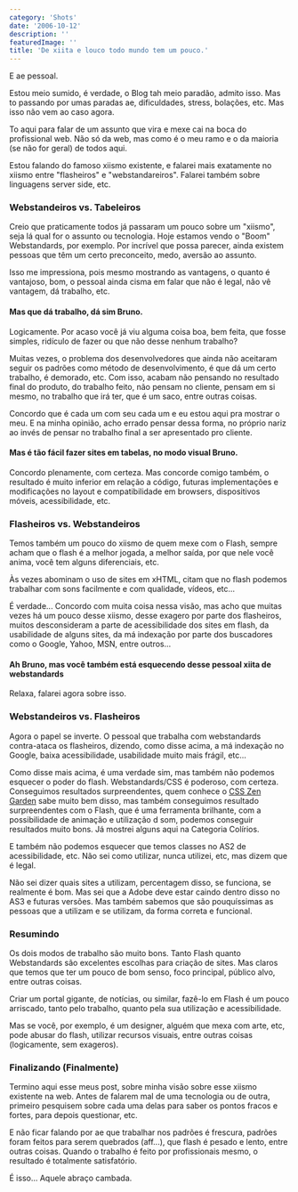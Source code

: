 ```yaml
---
category: 'Shots'
date: '2006-10-12'
description: ''
featuredImage: ''
title: 'De xiita e louco todo mundo tem um pouco.'
---
```


E ae pessoal.

Estou meio sumido, é verdade, o Blog tah meio paradão, admito isso. Mas to passando por umas paradas ae, dificuldades, stress, bolações, etc. Mas isso não vem ao caso agora.

To aqui para falar de um assunto que vira e mexe cai na boca do profissional web. Não só da web, mas como é o meu ramo e o da maioria (se não for geral) de todos aqui.

Estou falando do famoso xiismo existente, e falarei mais exatamente no xiismo entre "flasheiros" e "webstandareiros". Falarei também sobre linguagens server side, etc.

### Webstandeiros vs. Tabeleiros

Creio que praticamente todos já passaram um pouco sobre um "xiismo", seja lá qual for o assunto ou tecnologia. Hoje estamos vendo o "Boom" Webstandards, por exemplo. Por incrível que possa parecer, ainda existem pessoas que têm um certo preconceito, medo, aversão ao assunto.

Isso me impressiona, pois mesmo mostrando as vantagens, o quanto é vantajoso, bom, o pessoal ainda cisma em falar que não é legal, não vê vantagem, dá trabalho, etc.

#### Mas que dá trabalho, dá sim Bruno.

Logicamente. Por acaso você já viu alguma coisa boa, bem feita, que fosse simples, ridículo de fazer ou que não desse nenhum trabalho?

Muitas vezes, o problema dos desenvolvedores que ainda não aceitaram seguir os padrões como método de desenvolvimento, é que dá um certo trabalho, é demorado, etc. Com isso, acabam não pensando no resultado final do produto, do trabalho feito, não pensam no cliente, pensam em si mesmo, no trabalho que irá ter, que é um saco, entre outras coisas.

Concordo que é cada um com seu cada um e eu estou aqui pra mostrar o meu. E na minha opinião, acho errado pensar dessa forma, no próprio nariz ao invés de pensar no trabalho final a ser apresentado pro cliente.

#### Mas é tão fácil fazer sites em tabelas, no modo visual Bruno.

Concordo plenamente, com certeza. Mas concorde comigo também, o resultado é muito inferior em relação a código, futuras implementações e modificações no layout e compatibilidade em browsers, dispositivos móveis, acessibilidade, etc.

### Flasheiros vs. Webstandeiros

Temos também um pouco do xiismo de quem mexe com o Flash, sempre acham que o flash é a melhor jogada, a melhor saída, por que nele você anima, você tem alguns diferenciais, etc.

Às vezes abominam o uso de sites em xHTML, citam que no flash podemos trabalhar com sons facilmente e com qualidade, vídeos, etc...

É verdade... Concordo com muita coisa nessa visão, mas acho que muitas vezes há um pouco desse xiismo, desse exagero por parte dos flasheiros, muitos desconsideram a parte de acessibilidade dos sites em flash, da usabilidade de alguns sites, da má indexação por parte dos buscadores como o Google, Yahoo, MSN, entre outros...

#### Ah Bruno, mas você também está esquecendo desse pessoal xiita de webstandards

Relaxa, falarei agora sobre isso.

### Webstandeiros vs. Flasheiros

Agora o papel se inverte. O pessoal que trabalha com webstandards contra-ataca os flasheiros, dizendo, como disse acima, a má indexação no Google, baixa acessibilidade, usabilidade muito mais frágil, etc...

Como disse mais acima, é uma verdade sim, mas também não podemos esquecer o poder do flash. Webstandards/CSS é poderoso, com certeza. Conseguimos resultados surpreendentes, quem conhece o [CSS Zen Garden](http://www.csszengarden.com 'Visitar o site CSS Zen Garden') sabe muito bem disso, mas também conseguimos resultado surpreendentes com o Flash, que é uma ferramenta brilhante, com a possibilidade de animação e utilização d som, podemos conseguir resultados muito bons. Já mostrei alguns aqui na Categoria Colírios.

E também não podemos esquecer que temos classes no AS2 de acessibilidade, etc. Não sei como utilizar, nunca utilizei, etc, mas dizem que é legal.

Não sei dizer quais sites a utilizam, percentagem disso, se funciona, se realmente é bom. Mas sei que a Adobe deve estar caindo dentro disso no AS3 e futuras versões. Mas também sabemos que são pouquíssimas as pessoas que a utilizam e se utilizam, da forma correta e funcional.

### Resumindo

Os dois modos de trabalho são muito bons. Tanto Flash quanto Webstandards são excelentes escolhas para criação de sites. Mas claros que temos que ter um pouco de bom senso, foco principal, público alvo, entre outras coisas.

Criar um portal gigante, de notícias, ou similar, fazê-lo em Flash é um pouco arriscado, tanto pelo trabalho, quanto pela sua utilização e acessibilidade.

Mas se você, por exemplo, é um designer, alguém que mexa com arte, etc, pode abusar do flash, utilizar recursos visuais, entre outras coisas (logicamente, sem exageros).

### Finalizando (Finalmente)

Termino aqui esse meus post, sobre minha visão sobre esse xiismo existente na web. Antes de falarem mal de uma tecnologia ou de outra, primeiro pesquisem sobre cada uma delas para saber os pontos fracos e fortes, para depois questionar, etc.

E não ficar falando por ae que trabalhar nos padrões é frescura, padrões foram feitos para serem quebrados (aff...), que flash é pesado e lento, entre outras coisas. Quando o trabalho é feito por profissionais mesmo, o resultado é totalmente satisfatório.

É isso... Aquele abraço cambada.
